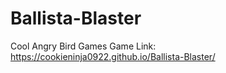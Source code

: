 # Ballista-Blaster
Cool Angry Bird Games
Game Link: https://cookieninja0922.github.io/Ballista-Blaster/
